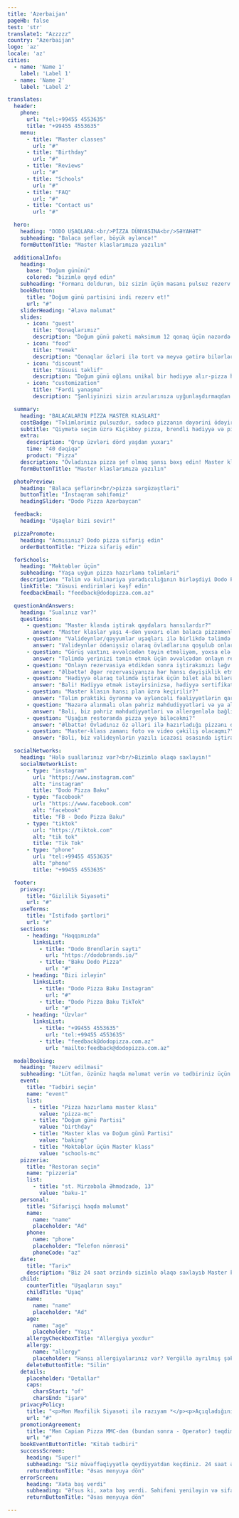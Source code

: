 ```yaml
---
title: 'Azerbaijan'
pageHb: false
test: 'str'
translate1: "Azzzzz"
country: "Azerbaijan"
logo: 'az'
locale: 'az'
cities:
  - name: 'Name 1'
    label: 'Label 1'
  - name: 'Name 2'
    label: 'Label 2'

translates:
  header:
    phone:
      url: "tel:+99455 4553635"
      title: "+99455 4553635"
    menu:
      - title: "Master classes"
        url: "#"
      - title: "Birthday"
        url: "#"
      - title: "Reviews"
        url: "#"
      - title: "Schools"
        url: "#"
      - title: "FAQ"
        url: "#"
      - title: "Contact us"
        url: "#"

  hero:
    heading: "DODO UŞAQLARA:<br/>PİZZA DÜNYASINA<br/>SƏYAHƏT"
    subheading: "Balaca şeflər, böyük əyləncə!"
    formButtonTitle: "Master klaslarımıza yazılın"

  additionalInfo:
    heading:
      base: "Doğum gününü"
      colored: "bizimlə qeyd edin"
    subheading: "Formanı doldurun, biz sizin üçün masanı pulsuz rezerv edək"
    bookButton:
      title: "Doğum günü partisini indi rezerv et!"
      url: "#"
    sliderHeading: "Əlavə məlumat"
    slides:
      - icon: "guest"
        title: "Qonaqlarımız"
        description: "Doğum günü paketi maksimum 12 qonaq üçün nəzərdə tutulub. Böyüklər övladlarına qoşula, birlikdə pizza hazırlaya, ehtiyac olanda balaca şeflərə kömək edə bilərlər"
      - icon: "food"
        title: "Yemək"
        description: "Qonaqlar özləri ilə tort və meyvə gətirə bilərlər. Digər yeməkləri saytımız və mobil tətbiq vasitəsilə sifariş edə bilərsiniz"
      - icon: "discount"
        title: "Xüsusi təklif"
        description: "Doğum günü oğlanı unikal bir hədiyyə alır-pizza hazırlamaq üçün pulsuz master-klass"
      - icon: "customization"
        title: "Fərdi yanaşma"
        description: "Şənliyinizi sizin arzularınıza uyğunlaşdırmaqdan məmnun olarıq. Bunun üçün, lütfən, bizimlə əlaqə saxlayın və birlikdə övladınız üçün unudulmaz Doğum günü şənliyi təşkil edək"

  summary:
    heading: "BALACALARIN PİZZA MASTER KLASLARI"
    costBadge: "Təlimlərimiz pulsuzdur, sadəcə pizzanın dəyərini ödəyirsiniz"
    subtitle: "Qiymətə seçim üzrə Kiçikboy pizza, brendli hədiyyə və pizza şef diplomu daxildir"
    extra:
      description: "Qrup üzvləri dörd yaşdan yuxarı"
      time: "40 dəqiqə"
      product: "Pizza"
    description: "Övladınıza pizza şef olmaq şansı bəxş edin! Master klasda onlar xəmir yayacaq, əlavələr seçəcək və əsl şah əsəri yaradacaqlar. Bizim peşəkar ustalarımız övladınıza böyük ekskursiya, unudulmaz pizza təcrübəsi və fərdi təlim keçəcəklər."
    formButtonTitle: "Master klaslarımıza yazılın"

  photoPreview:
    heading: "Balaca şeflərin<br/>pizza sərgüzəştləri"
    buttonTitle: "İnstaqram səhifəmiz"
    headingSlider: "Dodo Pizza Azərbaycan"

  feedback:
    heading: "Uşaqlar bizi sevir!"

  pizzaPromote:
    heading: "Acmısınız? Dodo pizza sifariş edin"
    orderButtonTitle: "Pizza sifariş edin"

  forSchools:
    heading: "Məktəblər üçün"
    subheading: "Yaşa uyğun pizza hazırlama təlimləri"
    description: "Təlim və kulinariya yaradıcılığının birləşdiyi Dodo Pizzaya xoş gəlmisiniz! Bizim təlim proqramımız pizza hazırlama üzrə master klas ilə praktiki təcrübə təklif edir. Təşkilati məsələlər və qiymətləri müzakirə etmək üçün bizimlə əlaqə saxlayın və ya sorğu göndərin, biz sizinlə mütləq əlaqə saxlayacağıq"
    linkTitle: "Xüsusi endirimləri kəşf edin"
    feedbackEmail: "feedback@dodopizza.com.az"

  questionAndAnswers:
    heading: "Sualınız var?"
    questions:
      - question: "Master klasda iştirak qaydaları hansılardır?"
        answer: "Master klaslar yaşı 4-dən yuxarı olan balaca pizzamenlər üçün idealdır. Təlim 40 dəqiqə davam edir. Təlimdə fərdi yanaşma və interaktiv atmosferi təmin etmək üçün biz kiçik qruplarla (4-5 uşaq) məhdudlaşırıq."
      - question: "Valideynlər/qəyyumlar uşaqları ilə birlikdə təlimdə iştirak edə bilərlərmi?"
        answer: "Valideynlər ödənişsiz olaraq övladlarına qoşulub onlarla birgə pizza hazırlama prosesində iştirak edə, lazım olanda kömək əli uzada bilər. Əgər böyüklər öz pizzalarını hazırlamaq istəyirlərsə,iştirak haqqı eyni olacaq - hazırlanan pizzanın qiyməti."
      - question: "Görüş vaxtını əvvəlcədən təyin etməliyəm, yoxsa elə həmin gün gələ bilərəm?"
        answer: "Təlimdə yerinizi təmin etmək üçün əvvəlcədən onlayn rezervasiya etməyi tövsiyə edirik. Eyni gündə iştirak imkanı cari günə müəyyən edilmiş qrupda uşaqların sayından asılıdır."
      - question: "Onlayn rezervasiya etdikdən sonra iştirakımızı ləğv edə və ya yenidən planlaşdıra bilərəmmi?"
        answer: "Əlbəttə! Əgər rezervasiyanıza hər hansı dəyişiklik etmək lazımdırsa, support@dodoacademy.az e-poçtu, WhatsApp və ya +99455 4553635 nömrəsi ilə əlaqə saxlayın. Rezervasiya təlimin başlamasına ən geci 24 saat qalmış dəyişdirilə bilər."
      - question: "Hədiyyə olaraq təlimdə iştirak üçün bilet ala bilərəmmi?"
        answer: "Bəli! Hədiyyə etmək istəyirsinizsə, hədiyyə sertifikatı ala bilərsiniz."
      - question: "Master klasın hansı plan üzrə keçirilir?"
        answer: "Təlim praktiki öyrənmə və əyləncəli fəaliyyətlərin qarışığı - sintezidir. Pizza hazırlamaq dərslərində balaca aşpazlar A-dan Z-dək bütün prosesləri, o cümlədən xəmir yayma və ona lazımi farma vermə, əlavələri seçmə və onları düzğün qayda və ardıcıllıqla xəmirin üzərinə düzmə, sobaya yerləşdirmə, sobadan çıxarıb qutuya yerləşdirmə, dilimləmə, rtçirlər – hər addım kulinariya macərasıdır. İştirakçılar təcrübəli təlimatçılarımızın rəhbərliyi altında təhlükəsiz yemək alətlərindən istifadə edirlər."
      - question: "Nəzərə alınmalı olan pəhriz məhdudiyyətləri və ya allergik təhlükə varmı?"
        answer: "Bəli, biz pəhriz məhdudiyyətləri və allergenlələ bağlı məlumat toplayırıq. Zəhmət olmasa, qeydiyyat zamanı uşağınızın qida allergiyası və ya pəhriz məhdudiyyətləri barədə bizə məlumat verin. Uşağınızın təhlükəsizliyi və təlimdən həzz alması bizim əsas prioritetlərimizdir. Onların bizimlə keçirdiyi vaxt yaddaqalan və stresssiz olması ən ümdə vəzifəmizdir. Nəzərə alın ki, valideyn və ya uşaqda respirator xəstəliklərin əlamətləri varsa, nə valideyn, nə də uşaq təlimdə iştirak edə bilməz. "
      - question: "Uşağım restoranda pizza yeyə biləcəkmi?"
        answer: "Əlbəttə! Övladınız öz əlləri ilə hazırladığı pizzanı dadmaq, valideynlərinə daddırmaq imkanı olacaq. Bu dadlı və sağlam təcrübədir!"
      - question: "Master-klass zamanı foto və video çəkiliş olacaqmı?"
        answer: "Bəli, biz valideynlərin yazılı icazəsi əsasında iştirakçıların pizza hazırlama macəralarını çəkəcəyik! Görüntülər seansdan bir neçə saat ərzində təhlükəsiz WhatsApp linki vasitəsilə valideynlərlə paylaşılacaq. Bu xidmət üçün əlavə ödəniş tələb olunmur. Əgər uşağınızın lentə alınmasını istəməsəniz bu haqda menecerə söyləyin. Övladınızın məxfiliyi və sizin rahatlığınız bizim üçün vacibdir!"

  socialNetworks:
    heading: "Hələ suallarınız var?<br/>Bizimlə əlaqə saxlayın!"
    socialNetworkList:
      - type: "instagram"
        url: "https://www.instagram.com"
        alt: "instagram"
        title: "Dodo Pizza Baku"
      - type: "facebook"
        url: "https://www.facebook.com"
        alt: "facebook"
        title: "FB - Dodo Pizza Baku"
      - type: "tiktok"
        url: "https://tiktok.com"
        alt: "tik tok"
        title: "Tik Tok"
      - type: "phone"
        url: "tel:+99455 4553635"
        alt: "phone"
        title: "+99455 4553635"

  footer:
    privacy:
      title: "Gizlilik Siyasəti"
      url: "#"
    useTerms:
      title: "İstifadə şərtləri"
      url: "#"
    sections:
      - heading: "Haqqımızda"
        linksList:
          - title: "Dodo Brendlərin saytı"
            url: "https://dodobrands.io/"
          - title: "Baku Dodo Pizza"
            url: "#"
      - heading: "Bizi izləyin"
        linksList:
          - title: "Dodo Pizza Baku Instagram"
            url: "#"
          - title: "Dodo Pizza Baku TikTok"
            url: "#"
      - heading: "Üzvlər"
        linksList:
          - title: "+99455 4553635"
            url: "tel:+99455 4553635"
          - title: "feedback@dodopizza.com.az"
            url: "mailto:feedback@dodopizza.com.az"

  modalBooking:
    heading: "Rezerv edilməsi"
    subheading: "Lütfən, özünüz haqda məlumat verin və tədbiriniz üçün uyğun tarix seçin."
    event:
      title: "Tədbiri seçin"
      name: "event"
      list:
        - title: "Pizza hazırlama master klası"
          value: "pizza-mc"
        - title: "Doğum günü Partisi"
          value: "birthday"
        - title: "Master klas və Doğum günü Partisi"
          value: "baking"
        - title: "Məktəblər üçün Master klass"
          value: "schools-mc"
    pizzeria:
      title: "Restoran seçin"
      name: "pizzeria"
      list:
        - title: "st. Mirzəbala Əhmədzadə, 13"
          value: "baku-1"
    personal:
      title: "Sifarişçi haqda məlumat"
      name:
        name: "name"
        placeholder: "Ad"
      phone:
        name: "phone"
        placeholder: "Telefon nömrəsi"
        phoneCode: "az"
    date:
      title: "Tarix"
      description: "Biz 24 saat ərzində sizinlə əlaqə saxlayıb Master klasın tarixi və vaxtını birlikdə müəyyən edəcəyik"
    child:
      counterTitle: "Uşaqların sayı"
      childTitle: "Uşaq"
      name:
        name: "name"
        placeholder: "Ad"
      age:
        name: "age"
        placeholder: "Yaşı"
      allergyCheckboxTitle: "Allergiya yoxdur"
      allergy:
        name: "allergy"
        placeholder: "Hansı allergiyalarınız var? Vergüllə ayrılmış şəkildə yazın"
      deleteButtonTitle: "Silin"
    details:
      placeholder: "Detallar"
      caps:
        charsStart: "of"
        charsEnd: "işarə"
    privacyPolicy:
      title: "<p>Mən Məxfilik Siyasəti ilə razıyam *</p><p>Açıqladığınız şəxsi məlumatlar Capian Pizza MMC (bundan sonra - Operator) və Məxfilik Qaydalarına uyğun olaraq Operator tərəfindən cəlb edilmiş digər üçüncü şəxslər tərəfindən emal edilə bilər (toplanması, sistemləşdirilməsi, yığılması, saxlanması, təkmilləşdirilməsi, dəyişdirilməsi, istifadəsi, anonimləşdirilməsi, məhv edilməsi, ötürülməsi). </p>"
      url: "#"
    promotionAgreement:
      title: "Mən Capian Pizza MMC-dən (bundan sonra - Operator) təqdimat və məlumat xarakterli kommunikasiyalar almağa razıyam (SMS, puş, e-mail və s.)"
      url: "#"
    bookEventButtonTitle: "Kitab tədbiri"
    successScreen:
      heading: "Super!"
      subheading: "Siz müvəffəqiyyətlə qeydiyyatdan keçdiniz. 24 saat ərzində sizinlə əlaqə saxlayıb Master klasın tarixi və vaxtını birlikdə müəyyən edəcəyik"
      returnButtonTitle: "Əsas menyuya dön"
    errorScreen:
      heading: "Xəta baş verdi"
      subheading: "Əfsus ki, xəta baş verdi. Səhifəni yeniləyin və sifariş formasını yenidən doldurun"
      returnButtonTitle: "Əsas menyuya dön"

---
```

